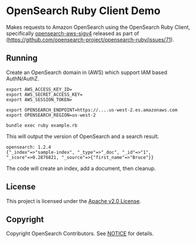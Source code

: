 # OpenSearch Ruby Client Demo

Makes requests to Amazon OpenSearch using the OpenSearch Ruby Client, specifically [opensearch-aws-sigv4](https://rubygems.org/gems/opensearch-aws-sigv4) released as part of (https://github.com/opensearch-project/opensearch-ruby/issues/71).

## Running

Create an OpenSearch domain in (AWS) which support IAM based AuthN/AuthZ.

```
export AWS_ACCESS_KEY_ID=
export AWS_SECRET_ACCESS_KEY=
export AWS_SESSION_TOKEN=

export OPENSEARCH_ENDPOINT=https://....us-west-2.es.amazonaws.com
export OPENSEARCH_REGION=us-west-2

bundle exec ruby example.rb
```

This will output the version of OpenSearch and a search result.

```
opensearch: 1.2.4
{"_index"=>"sample-index", "_type"=>"_doc", "_id"=>"1", "_score"=>0.2876821, "_source"=>{"first_name"=>"Bruce"}}
```

The code will create an index, add a document, then cleanup.

## License 

This project is licensed under the [Apache v2.0 License](LICENSE.txt).

## Copyright

Copyright OpenSearch Contributors. See [NOTICE](NOTICE.txt) for details.
